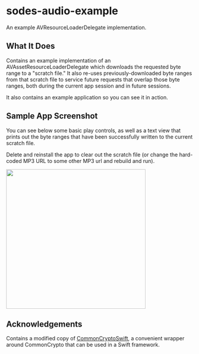 # sodes-audio-example
An example AVResourceLoaderDelegate implementation.

## What It Does

Contains an example implementation of an AVAssetResourceLoaderDelegate which downloads the requested byte range to a "scratch file." It also re-uses previously-downloaded byte ranges from that scratch file to service future requests that overlap those byte ranges, both during the current app session and in future sessions.

It also contains an example application so you can see it in action.

## Sample App Screenshot

You can see below some basic play controls, as well as a text view that prints out the byte ranges that have been successfully written to the current scratch file. 

Delete and reinstall the app to clear out the scratch file (or change the hard-coded MP3 URL to some other MP3 url and rebuild and run).

<img src="https://raw.githubusercontent.com/jaredsinclair/sodes-audio-example/master/screenshot.png" width="375">

## Acknowledgements

Contains a modified copy of [CommonCryptoSwift](https://github.com/onmyway133/Arcane), a convenient wrapper around CommonCrypto that can be used in a Swift framework.
